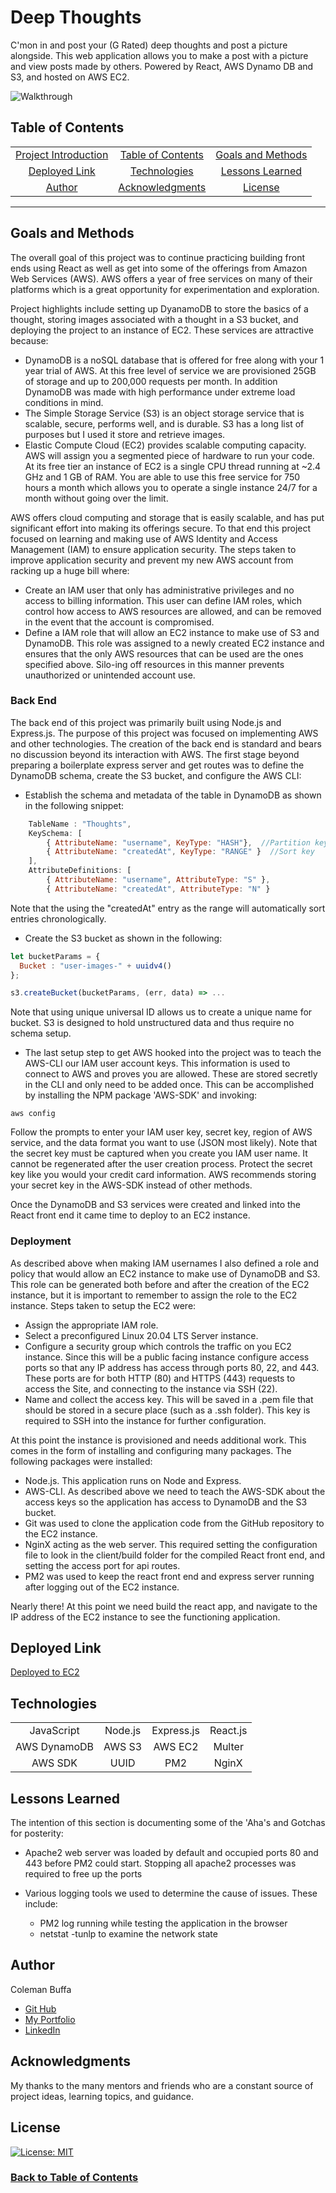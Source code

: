 # Deep Thoughts

C'mon in and post your (G Rated) deep thoughts and post a picture alongside. This web application allows you to make a post with a picture and view posts made by others. Powered by React, AWS Dynamo DB and S3, and hosted on AWS EC2.

![Walkthrough](./deep-thoughts.gif)

## Table of Contents

| |||
|:-:|:-:|:-:|
| [Project Introduction](#deep-thoughts) | [Table of Contents](#table-of-contents) | [Goals and Methods](#goals-and-methods) 
| [Deployed Link](#deployed-link) | [Technologies](#technologies) | [Lessons Learned](#lessons-learned)
| [Author](#author) | [Acknowledgments](#acknowledgments) | [License](#license) |
---

## Goals and Methods

The overall goal of this project was to continue practicing building front ends using React as well as get into some of the offerings from Amazon Web Services (AWS). AWS offers a year of free services on many of their platforms which is a great opportunity for experimentation and exploration. 


Project highlights include setting up DyanamoDB to store the basics of a thought, storing images associated with a thought in a S3 bucket, and deploying the project to an instance of EC2. These services are attractive because:

* DynamoDB is a noSQL database that is offered for free along with your 1 year trial of AWS. At this free level of service we are provisioned 25GB of storage and up to 200,000 requests per month. In addition DynamoDB was made with high performance under extreme load conditions in mind.
* The Simple Storage Service (S3) is an object storage service that is scalable, secure, performs well, and is durable. S3 has a long list of purposes but I used it store and retrieve images.
* Elastic Compute Cloud (EC2) provides scalable computing capacity. AWS will assign you a segmented piece of hardware to run your code. At its free tier an instance of EC2 is a single CPU thread running at ~2.4 GHz and 1 GB of RAM. You are able to use this free service for 750 hours a month which allows you to  operate a single instance 24/7 for a month without going over the limit.

AWS offers cloud computing and storage that is easily scalable, and has put significant effort into making its offerings secure. To that end this project focused on learning and making use of AWS Identity and Access Management (IAM) to ensure application security. The steps taken to improve application security and prevent my new AWS account from racking up a huge bill where:
* Create an IAM user that only has administrative privileges and no access to billing information. This user can define IAM roles, which control how access to AWS resources are allowed, and can be removed in the event that the account is compromised.
* Define a IAM role that will allow an EC2 instance to make use of S3 and DynamoDB. This role was assigned to a newly created EC2 instance and ensures that the only AWS resources that can be used are the ones specified above. Silo-ing off resources in this manner prevents unauthorized or unintended account use.

### Back End
The back end of this project was primarily built using Node.js and Express.js. The purpose of this project was focused on implementing AWS and other technologies. The creation of the back end is standard and bears no discussion beyond its interaction with AWS. The first stage beyond preparing a boilerplate express server and get routes was to define the DynamoDB schema, create the S3 bucket, and configure the AWS CLI:

* Establish the schema and metadata of the table in DynamoDB as shown in the following snippet:
```javascript
    TableName : "Thoughts",
    KeySchema: [       
        { AttributeName: "username", KeyType: "HASH"},  //Partition key
        { AttributeName: "createdAt", KeyType: "RANGE" }  //Sort key
    ],
    AttributeDefinitions: [       
        { AttributeName: "username", AttributeType: "S" },
        { AttributeName: "createdAt", AttributeType: "N" }
```
Note that the using the "createdAt" entry as the range will automatically sort entries chronologically.

* Create the S3 bucket as shown in the following:
```javascript
let bucketParams = {
  Bucket : "user-images-" + uuidv4()
};

s3.createBucket(bucketParams, (err, data) => ...
```
Note that using unique universal ID allows us to create a unique name for bucket. S3 is designed to hold unstructured data and thus require no schema setup.

* The last setup step to get AWS hooked into the project was to teach the AWS-CLI our IAM user account keys. This information is used to connect to AWS and proves you are allowed. These are stored secretly in the CLI and only need to be added once. This can be accomplished by installing the NPM package 'AWS-SDK' and invoking:
```shell
aws config
```
Follow the prompts to enter your IAM user key, secret key, region of AWS service, and the data format you want to use (JSON most likely). Note that the secret key must be captured when you create you IAM user name. It cannot be regenerated after the user creation process. Protect the secret key like you would your credit card information. AWS recommends storing your secret key in the AWS-SDK instead of other methods.

Once the DynamoDB and S3 services were created and linked into the React front end it came time to deploy to an EC2 instance.

### Deployment
As described above when making IAM usernames I also defined a role and policy that would allow an EC2 instance to make use of DynamoDB and S3. This role can be generated both before and after the creation of the EC2 instance, but it is important to remember to assign the role to the EC2 instance. Steps taken to setup the EC2 were:

* Assign the appropriate IAM role.
* Select a preconfigured Linux 20.04 LTS Server instance.
* Configure a security group which controls the traffic on you EC2 instance. Since this will be a public facing instance configure access ports so that any IP address has access through ports 80, 22, and 443. These ports are for both HTTP (80) and HTTPS (443) requests to access the Site, and connecting to the instance via SSH (22).
* Name and collect the access key. This will be saved in a .pem file that should be stored in a secure place (such as a .ssh folder). This key is required to SSH into the instance for further configuration.

At this point the instance is provisioned and needs additional work. This comes in the form of installing and configuring many packages. The following packages were installed:
 * Node.js. This application runs on Node and Express.
 * AWS-CLI. As described above we need to teach the AWS-SDK about the access keys so the application has access to DynamoDB and the S3 bucket. 
 * Git was used to clone the application code from the GitHub repository to the EC2 instance. 
 * NginX acting as the web server. This required setting the configuration file to look in the client/build folder for the compiled React front end, and setting the access port for api routes.
 * PM2 was used to keep the react front end and express server running after logging out of the EC2 instance.

Nearly there! At this point we need build the react app, and navigate to the IP address of the EC2 instance to see the functioning application.


## Deployed Link

[Deployed to EC2](http://184.169.218.40/)

## Technologies 

| ||||
|:-:|:-:|:-:|:-:|
| JavaScript | Node.js | Express.js | React.js |
| AWS DynamoDB | AWS S3 | AWS EC2 | Multer | 
| AWS SDK | UUID | PM2 | NginX |

## Lessons Learned

The intention of this section is documenting some of the 'Aha's and Gotchas for posterity:
* Apache2 web server was loaded by default and occupied ports 80 and 443 before PM2 could start. Stopping all apache2 processes was required to free up the ports
* Various logging tools we used to determine the cause of issues. These include:

   * PM2 log running while testing the application in the browser
   * netstat -tunlp to examine the network state

## Author

Coleman Buffa

* [Git Hub](https://github.com/coleman-buffa/aws-thought)
* [My Portfolio](https://colemanbuffa-portfolio.herokuapp.com/)
* [LinkedIn](https://www.linkedin.com/in/coleman-buffa/)

## Acknowledgments

My thanks to the many mentors and friends who are a constant source of project ideas, learning topics, and guidance.

## License

[![License: MIT](https://img.shields.io/badge/License-MIT-yellow.svg)](https://opensource.org/licenses/MIT)

### [Back to Table of Contents](#table-of-contents)